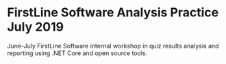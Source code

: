 # FirstLine Software Analysis Practice July 2019
June-July FirstLine Software internal workshop in quiz results analysis and reporting using .NET Core and open source tools.
